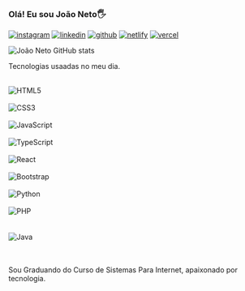 ### Olá! Eu sou João Neto🖐️


[![instagram](https://img.shields.io/badge/Instagram-E4405F?style=for-the-badge&logo=instagram&logoColor=white)](https://www.instagram.com/nunesneto.jpg/)
[![linkedin](https://img.shields.io/badge/LinkedIn-0077B5?style=for-the-badge&logo=linkedin&logoColor=white)](https://www.linkedin.com/in/joaocnneto009/)
[![github](https://img.shields.io/badge/GitHub-100000?style=for-the-badge&logo=github&logoColor=white)](https://github.com/JoaoCNNeto)
[![netlify](https://img.shields.io/badge/Netlify-00C7B7?style=for-the-badge&logo=netlify&logoColor=white)](https://app.netlify.com/teams/joaocnneto/overview)
[![vercel](https://img.shields.io/badge/Vercel-000000?style=for-the-badge&logo=vercel&logoColor=white)](https://vercel.com/dashboard)


![João Neto GitHub stats](https://github-readme-stats.vercel.app/api?username=JoaoCNNeto&show_icons=true&theme=radical)

Tecnologias usaadas no meu dia.
<div style="display inline block"></br>
    <img alsgn="center" alt="HTML5" src="https://img.shields.io/badge/HTML5-E34F26?style=for-the-badge&logo=html5&logoColor=white">
<div style="display inline block"></br>
    <img alsgn="center" alt="CSS3" 
    src="https://img.shields.io/badge/CSS3-1572B6?style=for-the-badge&logo=css3&logoColor=white">
<div style="display inline block"></br>
    <img alsgn="center" alt="JavaScript" 
    src="https://img.shields.io/badge/JavaScript-F7DF1E?style=for-the-badge&logo=javascript&logoColor=black">
<div style="display inline block"></br>
    <img alsgn="center" alt="TypeScript" 
    src="https://img.shields.io/badge/TypeScript-007ACC?style=for-the-badge&logo=typescript&logoColor=white">
<div style="display inline block"></br>
    <img alsgn="center" alt="React" 
    src="https://img.shields.io/badge/React-20232A?style=for-the-badge&logo=react&logoColor=61DAFB">
<div style="display inline block"></br>
    <img alsgn="center" alt="Bootstrap" 
    src="https://img.shields.io/badge/Bootstrap-563D7C?style=for-the-badge&logo=bootstrap&logoColor=white">
<div style="display inline block"></br>
    <img alsgn="center" alt="Python" 
    src="https://img.shields.io/badge/Python-3776AB?style=for-the-badge&logo=python&logoColor=white"> 
<div style="display inline block"></br>
    <img alsgn="center" alt="PHP" 
    src="https://img.shields.io/badge/PHP-777BB4?style=for-the-badge&logo=php&logoColor=white"></div><br>
<div style="display inline block"></br>
    <img alsgn="center" alt="Java" 
    src="https://img.shields.io/badge/Java-ED8B00?style=for-the-badge&logo=openjdk&logoColor=white"></div><br>
<div style="display inline block"></br>

Sou Graduando do Curso de Sistemas Para Internet, apaixonado por tecnologia.
